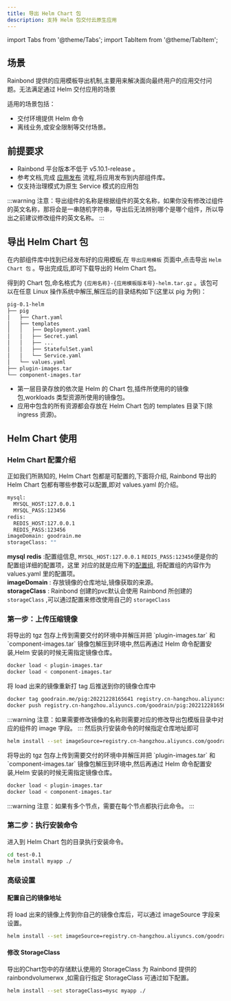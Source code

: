 ```yaml
---
title: 导出 Helm Chart 包
description: 支持 Helm 包交付云原生应用
---
```


import Tabs from '@theme/Tabs';
import TabItem from '@theme/TabItem';

## 场景

Rainbond 提供的应用模板导出机制,主要用来解决面向最终用户的应用交付问题。无法满足通过 Helm 交付应用的场景

适用的场景包括：
- 交付环境提供 Helm 命令
- 离线业务,或安全限制等交付场景。

## 前提要求

- Rainbond 平台版本不低于 v5.10.1-release 。
- 参考文档,完成 [应用发布](/docs/use-manual/app-manage/share-app) 流程,将应用发布到内部组件库。
- 仅支持治理模式为原生 Service 模式的应用包

:::warning
注意：导出组件的名称是根据组件的英文名称，如果你没有修改过组件的英文名称，那将会是一串随机字符串，导出后无法辨别哪个是哪个组件，所以导出之前建议修改组件的英文名称。
:::

## 导出 Helm Chart 包

在内部组件库中找到已经发布好的应用模板,在 `导出应用模板` 页面中,点击导出 `Helm Chart 包` 。导出完成后,即可下载导出的 Helm Chart 包。

得到的 Chart 包,命名格式为 `{应用名称}-{应用模板版本号}-helm.tar.gz` 。该包可以在任意 Linux 操作系统中解压,解压后的目录结构如下(这里以 pig 为例)：

```bash
pig-0.1-helm
├── pig
│   ├── Chart.yaml
│   ├── templates
│   │   ├── Deployment.yaml
│   │   ├── Secret.yaml
│   │   ├── ...
│   │   ├── StatefulSet.yaml
│   │   └── Service.yaml
│   └── values.yaml
├── plugin-images.tar
└── component-images.tar
```

- 第一层目录存放的依次是 Helm 的 Chart 包,插件所使用的的镜像包,workloads 类型资源所使用的镜像包。
- 应用中包含的所有资源都会存放在 Helm Chart 包的 templates 目录下(除 ingress 资源)。

##  Helm Chart 使用
### Helm Chart 配置介绍

正如我们所熟知的, Helm Chart 包都是可配置的,下面将介绍, Rainbond 导出的 Helm Chart 包都有哪些参数可以配置,即对 values.yaml 的介绍。

```bash
mysql:
  MYSQL_HOST:127.0.0.1
  MYSQL_PASS:123456
redis:
  REDIS_HOST:127.0.0.1
  REDIS_PASS:123456
imageDomain: goodrain.me
storageClass: ""
```
**mysql** **redis** :配置组信息, `MYSQL_HOST:127.0.0.1` `REDIS_PASS:123456`便是你的配置组详细的配置项，这里 对应的就是应用下的[配置组](/docs/use-manual/app-manage/config-group), 将配置组的内容作为 values.yaml 里的配置项。       
**imageDomain** : 存放镜像的仓库地址,镜像获取的来源。   
**storageClass** : Rainbond 创建的pvc默认会使用 Rainbond 所创建的 `storageClass` ,可以通过配置来修改使用自己的 `storageClass` 

### 第一步：上传压缩镜像

<Tabs groupId="upload">
  <TabItem value="有私有镜像仓库" label="有私有镜像仓库" default>
  将导出的 tgz 包存上传到需要交付的环境中并解压并把 `plugin-images.tar` 和 `component-images.tar` 镜像包解压到环境中,然后再通过 Helm 命令配置安装,Helm 安装的时候无需指定镜像仓库。   

```bash
docker load < plugin-images.tar
docker load < component-images.tar
```
  将 load 出来的镜像重新打 tag 后推送到你的镜像仓库中
```bash
docker tag goodrain.me/pig:20221228165641 registry.cn-hangzhou.aliyuncs.com/goodrain/pig:20221228165641
docker push registry.cn-hangzhou.aliyuncs.com/goodrain/pig:20221228165641
```
:::warning
注意：如果需要修改镜像的名称则需要对应的修改导出包模版目录中对应的组件的 image 字段。
:::
然后执行安装命令的时候指定仓库地址即可
```bash
helm install --set imageSource=registry.cn-hangzhou.aliyuncs.com/goodrain myapp ./
```

  </TabItem>
  <TabItem value="无私有镜像仓库" label="无私有镜像仓库">
    将导出的 tgz 包存上传到需要交付的环境中并解压并把 `plugin-images.tar` 和 `component-images.tar` 镜像包解压到环境中,然后再通过 Helm 命令配置安装,Helm 安装的时候无需指定镜像仓库。   

```bash
docker load < plugin-images.tar
docker load < component-images.tar
```
:::warning
注意：如果有多个节点，需要在每个节点都执行此命令。
:::
  </TabItem>
</Tabs>

### 第二步：执行安装命令
进入到 Helm Chart 包的目录执行安装命令。   

```bash
cd test-0.1
helm install myapp ./
```

### 高级设置

#### 配置自己的镜像地址

将 load 出来的镜像上传到你自己的镜像仓库后，可以通过 imageSource 字段来设置。
```bash
helm install --set imageSource=registry.cn-hangzhou.aliyuncs.com/goodrain myapp ./
```

#### 修改 StorageClass
导出的Chart包中的存储默认使用的 StorageClass 为 Rainbond 提供的 rainbondvolumerwx ,如需自行指定 StorageClass 可通过如下配置。

```bash
helm install --set storageClass=mysc myapp ./
```